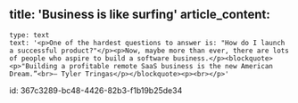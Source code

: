 title: 'Business is like surfing'
article_content:
  -
    type: text
    text: '<p>One of the hardest questions to answer is: "How do I launch a successful product?"</p><p>Now, maybe more than ever, there are lots of people who aspire to build a software business.</p><blockquote><p>"Building a profitable remote SaaS business is the new American Dream.”<br>– Tyler Tringas</p></blockquote><p><br></p>'
id: 367c3289-bc48-4426-82b3-f1b19b25de34
